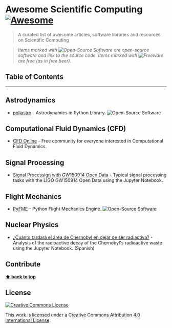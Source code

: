 # Awesome Scientific Computing [![Awesome](https://cdn.rawgit.com/sindresorhus/awesome/d7305f38d29fed78fa85652e3a63e154dd8e8829/media/badge.svg)](https://github.com/sindresorhus/awesome)

> A curated list of awesome articles, software libraries and resources on Scientific Computing

> *Items marked with ![Open-Source Software][OSS Icon] are open-source software and link to the source code. Items marked with ![Freeware][Freeware Icon] are free (as in free beer).*


## Table of Contents



- - -

## Astrodynamics

- [poliastro](https://github.com/poliastro/poliastro) - Astrodynamics in Python Library. ![Open-Source Software][OSS Icon]


## Computational Fluid Dynamics (CFD)

- [CFD Online](http://www.cfd-online.com) - Free community for everyone interested in Computational Fluid Dynamics.


## Signal Processing

- [Signal Processign with GW150914 Open Data](https://losc.ligo.org/s/events/GW150914/GW150914_tutorial.html) - Typical signal processing tasks with the LIGO GW150914 Open Data using the Jupyter Notebook.


## Flight Mechanics

- [PyFME](https://github.com/AeroPython/PyFME) - Python Flight Mechanics Engine. ![Open-Source Software][OSS Icon]


## Nuclear Physics

- [¿Cuánto tardará el área de Chernobyl en dejar de ser radiactiva?](https://github.com/newlawrence/Funny-Stuff/blob/master/notebooks/chernobyl.ipynb) - Analysis of the radioactive decay of the Chernobyl's radioactive waste using the Jupyter Notebook. (Spanish)


## Contribute

**[⬆ back to top](#table-of-contents)**


## License

[![Creative Commons License](http://i.creativecommons.org/l/by/4.0/88x31.png)](https://creativecommons.org/licenses/by/4.0/)

This work is licensed under a [Creative Commons Attribution 4.0 International License](http://creativecommons.org/licenses/by/4.0/).


[OSS Icon]: https://cdn.rawgit.com/iCHAIT/awesome-osx/master/media/oss.svg
[Freeware Icon]: https://cdn.rawgit.com/iCHAIT/awesome-osx/master/media/free.svg
